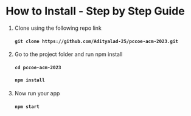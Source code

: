 # How to Install - Step by Step Guide
1. Clone using the following repo link
   #### `git clone https://github.com/Adityalad-25/pccoe-acm-2023.git`

2. Go to the project folder and run npm install
   #### `cd pccoe-acm-2023`
   #### `npm install`

3. Now run your app
   #### `npm start`

